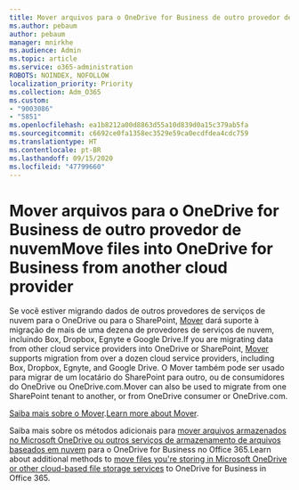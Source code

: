```yaml
---
title: Mover arquivos para o OneDrive for Business de outro provedor de nuvem
ms.author: pebaum
author: pebaum
manager: mnirkhe
ms.audience: Admin
ms.topic: article
ms.service: o365-administration
ROBOTS: NOINDEX, NOFOLLOW
localization_priority: Priority
ms.collection: Adm_O365
ms.custom:
- "9003086"
- "5851"
ms.openlocfilehash: ea1b8212a00d8863d55a10d839d0a15c379ab5fa
ms.sourcegitcommit: c6692ce0fa1358ec3529e59ca0ecdfdea4cdc759
ms.translationtype: HT
ms.contentlocale: pt-BR
ms.lasthandoff: 09/15/2020
ms.locfileid: "47799660"
---
```

# <a name="move-files-into-onedrive-for-business-from-another-cloud-provider"></a><span data-ttu-id="5e1a2-102">Mover arquivos para o OneDrive for Business de outro provedor de nuvem</span><span class="sxs-lookup"><span data-stu-id="5e1a2-102">Move files into OneDrive for Business from another cloud provider</span></span>

<span data-ttu-id="5e1a2-103">Se você estiver migrando dados de outros provedores de serviços de nuvem para o OneDrive ou para o SharePoint, [Mover](https://go.microsoft.com/fwlink/?linkid=2132453) dará suporte à migração de mais de uma dezena de provedores de serviços de nuvem, incluindo Box, Dropbox, Egnyte e Google Drive.</span><span class="sxs-lookup"><span data-stu-id="5e1a2-103">If you are migrating data from other cloud service providers into OneDrive or SharePoint, [Mover](https://go.microsoft.com/fwlink/?linkid=2132453) supports migration from over a dozen cloud service providers, including Box, Dropbox, Egnyte, and Google Drive.</span></span> <span data-ttu-id="5e1a2-104">O Mover também pode ser usado para migrar de um locatário do SharePoint para outro, ou de consumidores do OneDrive ou OneDrive.com.</span><span class="sxs-lookup"><span data-stu-id="5e1a2-104">Mover can also be used to migrate from one SharePoint tenant to another, or from OneDrive consumer or OneDrive.com.</span></span>

<span data-ttu-id="5e1a2-105">[Saiba mais sobre o Mover](https://go.microsoft.com/fwlink/?linkid=2132453).</span><span class="sxs-lookup"><span data-stu-id="5e1a2-105">[Learn more about Mover](https://go.microsoft.com/fwlink/?linkid=2132453).</span></span>

<span data-ttu-id="5e1a2-106">Saiba mais sobre os métodos adicionais para [mover arquivos armazenados no Microsoft OneDrive ou outros serviços de armazenamento de arquivos baseados em nuvem](https://support.microsoft.com/office/7fb28cad-7e25-451f-8b4b-2d1a71e5c0e9) para o OneDrive for Business no Office 365.</span><span class="sxs-lookup"><span data-stu-id="5e1a2-106">Learn about additional methods to [move files you're storing in Microsoft OneDrive or other cloud-based file storage services](https://support.microsoft.com/office/7fb28cad-7e25-451f-8b4b-2d1a71e5c0e9) to OneDrive for Business in Office 365.</span></span>
